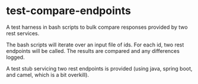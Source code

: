 # test-compare-endpoints

A test harness in bash scripts to bulk compare responses provided by two rest services.

The bash scripts will iterate over an input file of ids.  For each id, two rest endpoints will be called.  The results are compared and any differences logged.  

A test stub servicing two rest endpoints is provided (using java, spring boot, and camel, which is a bit overkill).  

